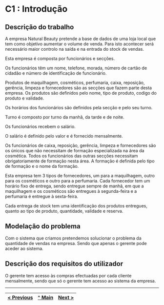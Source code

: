 # C1 : Introdução


## Descrição do trabalho

A empresa Natural Beauty pretende a base de dados de uma loja local que tem como objetivo aumentar o volume de venda. Para isto acontecer será necessário maior controlo na saída e na entrada do stock de vendas. 

Esta empresa é composta por funcionários e secções.

Os funcionários têm um nome, telefone, morada, número de cartão de cidadão e número de identificação de funcionário.

Produtos de maquilhagem, cosméticos, perfumaria, caixa, reposição, gerência, limpeza e fornecedores são as secções que fazem parte desta empresa. Os produtos são definidos pelo nome, tipo de produto, codigo do produto e validade.

Os horários dos funcionários são definidos pela secção e pelo seu turno.

Turno é composto por turno da manhã, da tarde e de noite.

Os funcionários recebem o salário. 

O salário é definido pelo valor e é fornecido mensalmente.

Os funcionários de caixa, reposição, gerência, limpeza e fornecedores são os únicos que não necessitam de formação especializada na área da cosmética. Todos os funcionários das outras secções necessitam obrigatoriamente de formação nesta área. A formação é definida pelo tipo de formação e o nome da formação. 

Esta empresa tem 3 tipos de fornecedores, um para a maquilhagem, outro para os cosméticos e outro para a perfumaria. Cada fornecedor tem um horário fixo de entrega, sendo entregue sempre de manhã, em que a maquilhagem e os cosméticos são entregues à segunda-feira e a perfumaria é entregue à sexta-feira.

Cada entrega de stock tem uma identificação dos produtos entregues, quanto ao tipo de produto, quantidade, validade e reserva. 


## Modelação do problema

Com o sistema que criamos pretendemos solucionar o problema da quantidade de vendas na empresa. Sendo que apenas o gerente pode aceder ao sistema. 



## Descrição dos requisitos do utilizador

O gerente tem acesso às compras efectuadas por cada cliente mensalmente, sendo que só o gerente tem acesso ao sistema da empresa. 


---
[< Previous](rebd00.md) | [^ Main](https://github.com/tcm21-SIBD01/reportSIBD01) | [Next >](rebd02.md)
:--- | :---: | ---: 
